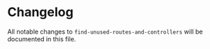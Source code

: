# Changelog

All notable changes to `find-unused-routes-and-controllers` will be documented in this file.
